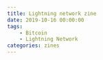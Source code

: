```yaml
---
title: Lightning network zine
date: 2019-10-16 00:00:00
tags:
    - Bitcoin
    - Lightning Network
categories: zines
---
```

